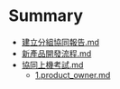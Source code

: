 # Summary

* [建立分組協同報告.md](_建立分組協同報告.md)
* [新產品開發流程.md](_新產品開發流程.md)
* [協同上機考試.md](_協同上機考試.md)
   * [1.product_owner.md](1.product_owner.md)

